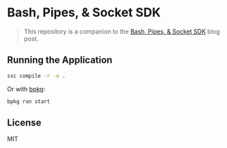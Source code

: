 Bash, Pipes, & Socket SDK
=========================

> This repository is a companion to the
> [Bash, Pipes, & Socket SDK][blog] blog post.

## Running the Application

```bash
ssc compile -r -o .
```

Or with [bpkg](https://github.com/bpkg/bpkg):

```bash
bpkg run start
```

## License

MIT

[blog]: https://socketsupply.co/blog/bash-pipes-and-socket-sdk

